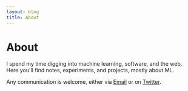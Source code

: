 ```yaml
---
layout: blog
title: About
---
```


<div class="markdown-content">
  <h1>About</h1>
  <p>
    I spend my time digging into machine learning, software, and the web.<br>
    Here you'll find notes, experiments, and projects, mostly about ML.<br>
  </p>
  <p>
    Any communication is welcome, either via <a href="mailto:secemp9@gmail.com">Email</a> or on <a href="https://x.com/secemp9">Twitter</a>.
  </p>
</div>
